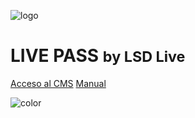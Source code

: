 <!-- _coverpage.md -->

![logo](https://lsdlive.com/images/logo.png ':size=20%')
# LIVE PASS <small>by LSD Live</small>

[Acceso al CMS](https://cms.pass.lsdlive.com)
[Manual](#manual)

<!-- background image -->

<!-- ![](_media/bg.png) -->

<!-- background color -->

![color](#f0f0f0)